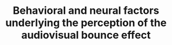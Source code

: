 ---
title: "Behavioral and neural factors underlying the perception of the audiovisual bounce effect"
project_id: 
conf_date: 2023-11-01
conference_id: "SFN_2023"
presenters:
   - isabel_gephart
   - tyler_morgan
   - javier_gonzalez-castillo
   - daniel_handwerker
   - peter_bandettini
summary: "<ul>
	<li>
	<p>Auditory and visual information interact in the brain.</p>
	</li>
	<li>
	<p>The Audiovisual Bounce Effect (ABE) [1,2,3] is an illusion in which auditory  stimulation affects visual perception.</p>

	<ul>
		<li>
		<p>Two circles move towards each other on a computer screen and meet in the middle. If a sound is played when the circles meet, the viewer is more likely to perceive them as bouncing, as opposed to streaming past each other.</p>
		</li>
		<li>
		<p>We lack a full description of the perceptual and neuronal factors modulating the ABE.</p>
		</li>
	</ul>
	</li>
	<li>
	<p>We performed a behavioral experiment to better understand stimulus factors that modulate the ABE, as well as the impact of previous trial outcomes on perception.</p>
	</li>
	<li>
	<p>We conducted an fMRI study to:</p>

	<ul>
		<li>
		<p>Localize multisensory integration involved in ABE [5,6] , specifically to guide future high resolution studies.</p>
		</li>
		<li>
		<p>Understand individual differences in behavioral factors and neural correlates modulating the ABE.</p>
		</li>
	</ul>
	</li>
</ul>
"
file: /assets/presentations/IGephart_SFN_FINAL.pdf
filename: IGephart_SFN_FINAL.pdf
layout: presentation
---